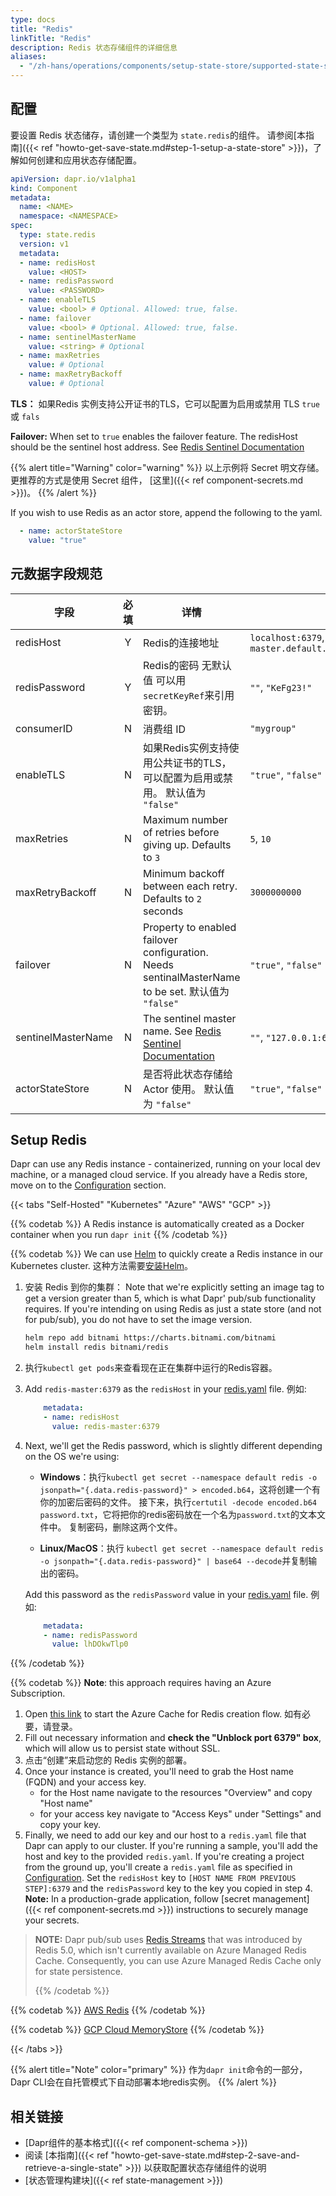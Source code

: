 ```yaml
---
type: docs
title: "Redis"
linkTitle: "Redis"
description: Redis 状态存储组件的详细信息
aliases:
  - "/zh-hans/operations/components/setup-state-store/supported-state-stores/setup-redis/"
---
```


## 配置

要设置 Redis 状态储存，请创建一个类型为 `state.redis`的组件。 请参阅[本指南]({{< ref "howto-get-save-state.md#step-1-setup-a-state-store" >}})，了解如何创建和应用状态存储配置。

```yaml
apiVersion: dapr.io/v1alpha1
kind: Component
metadata:
  name: <NAME>
  namespace: <NAMESPACE>
spec:
  type: state.redis
  version: v1
  metadata:
  - name: redisHost
    value: <HOST>
  - name: redisPassword
    value: <PASSWORD>
  - name: enableTLS
    value: <bool> # Optional. Allowed: true, false.
  - name: failover
    value: <bool> # Optional. Allowed: true, false.
  - name: sentinelMasterName
    value: <string> # Optional
  - name: maxRetries
    value: # Optional
  - name: maxRetryBackoff
    value: # Optional
```
**TLS：** 如果Redis 实例支持公开证书的TLS，它可以配置为启用或禁用 TLS `true` 或 `fals`

**Failover:** When set to `true` enables the failover feature. The redisHost should be the sentinel host address. See [Redis Sentinel Documentation](https://redis.io/topics/sentinel)

{{% alert title="Warning" color="warning" %}}
以上示例将 Secret 明文存储。 更推荐的方式是使用 Secret 组件， [这里]({{< ref component-secrets.md >}})。
{{% /alert %}}


If you wish to use Redis as an actor store, append the following to the yaml.

```yaml
  - name: actorStateStore
    value: "true"
```

## 元数据字段规范

| 字段                 | 必填 | 详情                                                                                             | 示例                                                              |
| ------------------ |:--:| ---------------------------------------------------------------------------------------------- | --------------------------------------------------------------- |
| redisHost          | Y  | Redis的连接地址                                                                                     | `localhost:6379`, `redis-master.default.svc.cluster.local:6379` |
| redisPassword      | Y  | Redis的密码 无默认值 可以用`secretKeyRef`来引用密钥。                                                          | `""`, `"KeFg23!"`                                               |
| consumerID         | N  | 消费组 ID                                                                                         | `"mygroup"`                                                     |
| enableTLS          | N  | 如果Redis实例支持使用公共证书的TLS，可以配置为启用或禁用。 默认值为 `"false"`                                               | `"true"`, `"false"`                                             |
| maxRetries         | N  | Maximum number of retries before giving up. Defaults to `3`                                    | `5`, `10`                                                       |
| maxRetryBackoff    | N  | Minimum backoff between each retry. Defaults to `2` seconds                                    | `3000000000`                                                    |
| failover           | N  | Property to enabled failover configuration. Needs sentinalMasterName to be set. 默认值为 `"false"` | `"true"`, `"false"`                                             |
| sentinelMasterName | N  | The sentinel master name. See [Redis Sentinel Documentation](https://redis.io/topics/sentinel) | `""`,  `"127.0.0.1:6379"`                                       |
| actorStateStore    | N  | 是否将此状态存储给 Actor 使用。 默认值为 `"false"`                                                             | `"true"`, `"false"`                                             |

## Setup Redis

Dapr can use any Redis instance - containerized, running on your local dev machine, or a managed cloud service. If you already have a Redis store, move on to the [Configuration](#configuration) section.

{{< tabs "Self-Hosted" "Kubernetes" "Azure" "AWS" "GCP" >}}

{{% codetab %}}
A Redis instance is automatically created as a Docker container when you run `dapr init`
{{% /codetab %}}

{{% codetab %}}
We can use [Helm](https://helm.sh/) to quickly create a Redis instance in our Kubernetes cluster. 这种方法需要[安装Helm](https://github.com/helm/helm#install)。

1. 安装 Redis 到你的集群： Note that we're explicitly setting an image tag to get a version greater than 5, which is what Dapr' pub/sub functionality requires. If you're intending on using Redis as just a state store (and not for pub/sub), you do not have to set the image version.
    ```bash
    helm repo add bitnami https://charts.bitnami.com/bitnami
    helm install redis bitnami/redis
    ```

2. 执行`kubectl get pods`来查看现在正在集群中运行的Redis容器。
3. Add `redis-master:6379` as the `redisHost` in your [redis.yaml](#configuration) file. 例如:
    ```yaml
        metadata:
        - name: redisHost
          value: redis-master:6379
    ```
4. Next, we'll get the Redis password, which is slightly different depending on the OS we're using:
    - **Windows**：执行`kubectl get secret --namespace default redis -o jsonpath="{.data.redis-password}" > encoded.b64`，这将创建一个有你的加密后密码的文件。 接下来，执行`certutil -decode encoded.b64 password.txt`，它将把你的redis密码放在一个名为`password.txt`的文本文件中。 复制密码，删除这两个文件。

    - **Linux/MacOS**：执行 `kubectl get secret --namespace default redis -o jsonpath="{.data.redis-password}" | base64 --decode`并复制输出的密码。

    Add this password as the `redisPassword` value in your [redis.yaml](#configuration) file. 例如:
    ```yaml
        metadata:
        - name: redisPassword
          value: lhDOkwTlp0
    ```
{{% /codetab %}}

{{% codetab %}}
**Note**: this approach requires having an Azure Subscription.

1. Open [this link](https://ms.portal.azure.com/#create/Microsoft.Cache) to start the Azure Cache for Redis  creation flow. 如有必要，请登录。
2. Fill out necessary information and **check the "Unblock port 6379" box**, which will allow us to persist state without SSL.
3. 点击“创建”来启动您的 Redis 实例的部署。
4. Once your instance is created, you'll need to grab the Host name (FQDN) and your access key.
   - for the Host name navigate to the resources "Overview" and copy "Host name"
   - for your access key navigate to "Access Keys" under "Settings" and copy your key.
5. Finally, we need to add our key and our host to a `redis.yaml` file that Dapr can apply to our cluster. If you're running a sample, you'll add the host and key to the provided `redis.yaml`. If you're creating a project from the ground up, you'll create a `redis.yaml` file as specified in [Configuration](#configuration). Set the `redisHost` key to `[HOST NAME FROM PREVIOUS STEP]:6379` and the `redisPassword` key to the key you copied in step 4. **Note:** In a production-grade application, follow [secret management]({{< ref component-secrets.md >}}) instructions to securely manage your secrets.

> **NOTE:** Dapr pub/sub uses [Redis Streams](https://redis.io/topics/streams-intro) that was introduced by Redis 5.0, which isn't currently available on Azure Managed Redis Cache. Consequently, you can use Azure Managed Redis Cache only for state persistence. 
> 
> {{% /codetab %}}

{{% codetab %}}
[AWS Redis](https://aws.amazon.com/redis/)
{{% /codetab %}}

{{% codetab %}}
[GCP Cloud MemoryStore](https://cloud.google.com/memorystore/)
{{% /codetab %}}

{{< /tabs >}}

{{% alert title="Note" color="primary" %}}
作为`dapr init`命令的一部分，Dapr CLI会在自托管模式下自动部署本地redis实例。
{{% /alert %}}

## 相关链接
- [Dapr组件的基本格式]({{< ref component-schema >}})
- 阅读 [本指南]({{< ref "howto-get-save-state.md#step-2-save-and-retrieve-a-single-state" >}}) 以获取配置状态存储组件的说明
- [状态管理构建块]({{< ref state-management >}})
